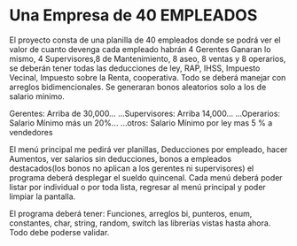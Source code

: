 # Una Empresa de 40 EMPLEADOS

El proyecto consta de una planilla de 40 empleados donde se podrá ver el valor de cuanto devenga cada empleado habrán 4 Gerentes Ganaran lo mismo, 4 Supervisores,8 de Mantenimiento, 8 aseo, 8 ventas y 8 operarios, se deberán tener todas las deducciones de ley, RAP, IHSS, Impuesto Vecinal, Impuesto sobre la Renta, cooperativa.  Todo se deberá manejar con arreglos bidimencionales. Se generaran bonos aleatorios solo a los de salario minimo.

Gerentes: Arriba de 30,000...
...Supervisores: Arriba 14,000...
...Operarios: Salario Mínimo más un 20%...
...otros: Salario Mínimo por ley mas 5 % a vendedores

El menú principal me pedirá ver planillas, Deducciones por empleado, hacer Aumentos, ver salarios sin deducciones, bonos a empleados destacados(los bonos no aplican a los gerentes ni supervisores) el programa deberá desplegar el sueldo quincenal.
Cada menú deberá poder listar por individual o por toda lista, regresar al menú principal y poder limpiar la pantalla.

El programa deberá tener:
Funciones, arreglos bi, punteros, enum, constantes, char,  string, random, switch las librerías vistas hasta ahora. Todo debe poderse validar.
